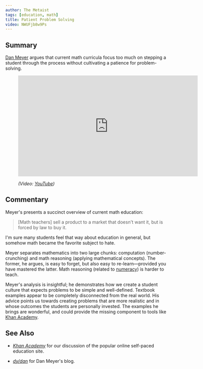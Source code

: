 ```yaml
---
author: The Metaist
tags: [education, math]
title: Patient Problem Solving
video: NWUFjb8w9Ps
---
```


## Summary

<div class="entry-summary" markdown="1">

[Dan Meyer][dydan] argues that current math curricula focus
too much on stepping a student through the process without
cultivating a patience for problem-solving.

</div>

[dydan]: http://blog.mrmeyer.com/

<figure markdown="1">

<iframe width="560" height="315"
  src="http://www.youtube.com/embed/{{video}}?rel=0"
  frameborder="0"
  allowfullscreen></iframe>
<figcaption>
  <address markdown="1">

(Video: [YouTube](http://www.youtube.com/watch?v={{video}}))</address>

</figcaption>
</figure><!--more-->

## Commentary

Meyer's presents a succinct overview of current math education:

> [Math teachers] sell a product to a market that doesn't want it, but is forced
> by law to buy it.

I'm sure many students feel that way about education in general, but somehow math
became the favorite subject to hate.

Meyer separates mathematics into two large chunks: computation (number-crunching)
and math reasoning (applying mathematical concepts). The former, he argues, is easy to
forget, but also easy to re-learn&mdash;provided you have mastered the latter.
Math reasoning (related to [numeracy][meta-2]) is harder to teach.

Meyer's analysis is insightful; he demonstrates how we create a student culture that
expects problems to be simple and well-defined. Textbook examples appear to be completely
disconnected from the real world. His advice points us towards creating problems that are
more realistic and in whose outcomes the students are personally invested. The examples he
brings are wonderful, and could provide the missing component to tools like
[Khan Academy][meta-1].

## See Also

- <cite>[Khan Academy][meta-1]</cite> for our discussion
  of the popular online self-paced education site.

- <cite>[dy/dan][dydan]</cite>
  for <span class="vcard org fn">Dan Meyer</span>'s blog.

[meta-1]: {{BLOG_URL}}/2011/11/khan-academy.html
[meta-2]: {{BLOG_URL}}/2009/11/importance-of-numeracy.html
